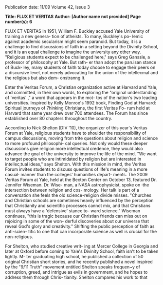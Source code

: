 Publication date: 11/09
Volume 42, Issue 3

**Title: FLUX ET VERITAS**
**Author:  [Author name not provided]**
**Page number(s): 6**

FLUX ET VERITAS 
In 1951, William F. Buckley accused 
Yale University of training a new genera-
tion of atheists. To many, Buckley's po-
lemic against academic secularism might 
seem paranoid. But today, it is a challenge 
to find discussions of faith in a setting 
beyond the Divinity School, and it is an 
equal challenge to imagine the university 
any other way. "Religious students expect 
to be challenged here," says Greg Ganssle, 
a professor of philosophy at Yale. But rath-
er than adopt the pan.isan stance of Buck-
ley, many students of faith today choose 
to engage their peers on a discursive level, 
not merely advocating for the union of the 
intellecmal and the religious but also dem-
onstranng It. 


Enter the Veritas Forum, a Christian 
organization active at Harvard and Yale, 
and committed, in their own words, to 
exploring the "original understanding of 
'veritas' ," a word that appears in the mot-
tos of the nation's two leading universities. 
Inspired by Kelly Monroe's 1992 book, 
Finding God at Harvard: Spiritual journeys 
of 7hinking Christians, the first Veritas Fo-
rum held at Harvard that same year drew 
over 700 attendees. The Forum has since 
established over 80 chapters throughout 
the country. 


According to Nick Shelton (DIV '10), 
the organizer of this year's Veritas Forum 
at Yale, religious students have to shoulder 
the responsibility of campus discussions, 
moving from trite questions about religion 
and science to more profound philosophi-
cal queries. Not only would these deeper 
discussions give religion more intellectual 
credence, they would also advance the goal 
of the university to improve the life of the 
mind. "We want to target people who are 
intimidated by religion but are interested 
in intellec;tual ideas," says Shelton. With 
this mission in mind, the Veritas Forum 
invites students to discuss questions of 
life's meaning in a more casual· manner 
than the colleges' humanities depart-
ments. The 2009 Veritas Forum at Yale, 
held at the Becton Center on October 13, 
featured Dr. Jennifer Wiseman. Dr. Wise-
man, a NASA astrophysicist, spoke on 
·the intersection between religion and cos-
mology. Her talk is part of a conversation 
she feels the old science-religion divide 
misses. "Churches and Christian schools 
are sometimes heavily influenced by the 
perception that Christianity and scientific 
processes cannot mix, and that Christians 
must always have a 'defensive' stance to-
ward science." Wiseman continues, "this 
is tragic because our Christian friends can 
miss out on rejoicing in some of the won-
derful discoveries about our universe that 
reveal God's glory and creativity." Shifting 
the public perception of faith as anti-scien-
tific to one that can incorporate science as 
well is crucial for the non-religious. 


For Shelton, who studied creative writ-
ing at Mercer College in Georgia and later 
at Oxford before coming to Yale's Divinity 
School, faith isn't to be taken lightly. M-
ter graduating high school, he published 
a collection of 50 original Christian short 
stories, and he recently published a novel 
inspired by the "9/11 Truth" movement 
entitled 
Shelton 
speaks frequen~y of corruption, greed, 
and intrigue as evils in government, and 
he hopes to address them through Chris-
tianity. Shelton compares his work to that